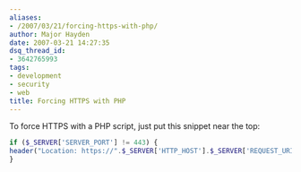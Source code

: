 ```yaml
---
aliases:
- /2007/03/21/forcing-https-with-php/
author: Major Hayden
date: 2007-03-21 14:27:35
dsq_thread_id:
- 3642765993
tags:
- development
- security
- web
title: Forcing HTTPS with PHP
---
```


To force HTTPS with a PHP script, just put this snippet near the top:

```php
if ($_SERVER['SERVER_PORT'] != 443) {
header("Location: https://".$_SERVER['HTTP_HOST'].$_SERVER['REQUEST_URI']);
}
```